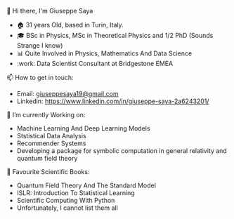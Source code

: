 👋 Hi there, I'm Giuseppe Saya

- :house: 31 years Old, based in Turin, Italy.
- :mortar_board: BSc in Physics, MSc in Theoretical Physics and 1/2 PhD (Sounds Strange I know)
- :bar_chart: Quite Involved in Physics, Mathematics And Data Science
- :work: Data Scientist Consultant at Bridgestone EMEA

📫 How to get in touch:

   -  Email: giuseppesaya19@gmail.com
   -  Linkedin: https://www.linkedin.com/in/giuseppe-saya-2a6243201/  


 🌱 I’m currently Working on:
 
   - Machine Learning And Deep Learning Models
   - Ststistical Data Analysis
   - Recommender Systems
   - Developing a package for symbolic computation in general relativity and quantum field theory

:closed_book: Favourite Scientific Books:

   - Quantum Field Theory And The Standard Model 
   - ISLR: Introduction To Statistical Learning
   - Scientific Computing With Python
   - Unfortunately, I cannot list them all


